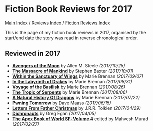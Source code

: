 # Fiction Book Reviews for 2017

[Main Index](../../../README.md) / [Reviews Index](../../README.md) / [Fiction Reviews Index](../README.md)

This is the page of my fiction book reviews in 2017, organised by the start/end date the story was read in reverse chronological order.

## Reviewed in 2017
- [**Avengers of the Moon**](20171025-AvengersMoon.md) by Allen M. Steele *(2017/10/25)*
- [**The Massacre of Mankind**](20171001-MassacreMankind.md) by Stephen Baxter *(2017/10/01)*
- [**Within the Sanctuary of Wings**](20170907-WithinSantuaryWings.md) by Marie Brennan *(2017/09/07)*
- [**In the Labyrinth of Drakes**](20170831-LabyrinthDrakes.md) by Marie Brennan *(2017/08/31)*
- [**Voyage of the Basilisk**](20170826-VoyageBasilisk.md) by Marie Brennan *(2017/08/26)*
- [**The Tropic of Serpents**](20170806-TropicSerpents.md) by Marie Brennan *(2017/08/06)*
- [**A Natural History Of Dragons**](20170722-NaturalHistoryDragons.md) by Marie Brennan *(2017/07/22)*
- [**Pwning Tomorrow**](20170615-PwningTomorrow.md) by Dave Maass *(2017/06/15)*
- [**Letters From Father Christmas**](20170429-LettersFatherChristmas.md) by J.R.R. Tolkien *(2017/04/29)*
- [**Dichronauts**](20170405-Dichronauts.md) by Greg Egan *(2017/04/05)*
- [**The Apex Book of World SF: Volume 4**](20170227-ApexBookWorldSF4.md) edited by Mahvesh Murad *(2017/02/27)*
